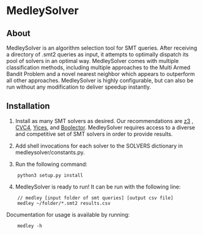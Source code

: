 # MedleySolver

## About
MedleySolver is an algorithm selection tool for SMT queries. After receiving a directory of .smt2 queries as input, it attempts to optimally dispatch its pool of solvers in an optimal way. MedleySolver comes with multiple classification methods, including multiple approaches to the Multi Armed Bandit Problem and a novel nearest neighbor which appears to outperform all other approaches. MedleySolver is highly configurable, but can also be run without any modification to deliver speedup instantly. 

## Installation

1. Install as many SMT solvers as desired. Our recommendations are 
[z3](https://github.com/Z3Prover/z3)
, 
[CVC4](https://cvc4.github.io/), 
[Yices](https://yices.csl.sri.com/), and 
[Boolector](https://boolector.github.io/). MedleySolver requires access to a diverse and competitive set of SMT solvers in order to provide results.

2. Add shell invocations for each solver to the SOLVERS dictionary in medleysolver/constants.py. 

3. Run the following command:
```
    python3 setup.py install
```
4. MedleySolver is ready to run! It can be run with the following line:
```
    // medley [input folder of smt queries] [output csv file]
    medley ~/folder/*.smt2 results.csv
```
Documentation for usage is available by running:
```
    medley -h
```
